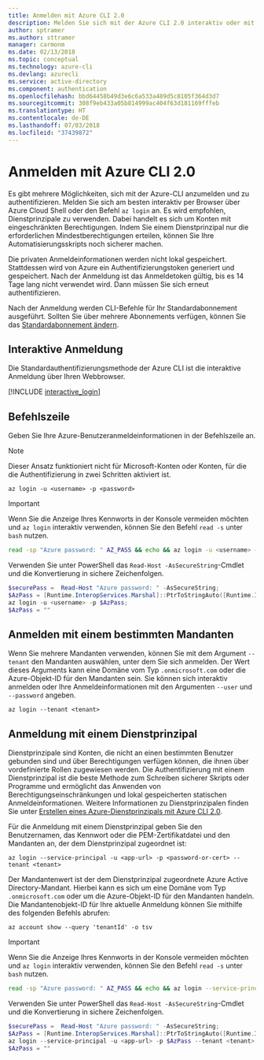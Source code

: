 ```yaml
---
title: Anmelden mit Azure CLI 2.0
description: Melden Sie sich mit der Azure CLI 2.0 interaktiv oder mit lokalen Anmeldeinformationen an.
author: sptramer
ms.author: sttramer
manager: carmonm
ms.date: 02/13/2018
ms.topic: conceptual
ms.technology: azure-cli
ms.devlang: azurecli
ms.service: active-directory
ms.component: authentication
ms.openlocfilehash: bbd64458b49d3e6c6a533a489d5c8105f364d3d7
ms.sourcegitcommit: 308f9eb433a05b814999ac404f63d181169fffeb
ms.translationtype: HT
ms.contentlocale: de-DE
ms.lasthandoff: 07/03/2018
ms.locfileid: "37439872"
---
```

# <a name="log-in-with-azure-cli-20"></a>Anmelden mit Azure CLI 2.0

Es gibt mehrere Möglichkeiten, sich mit der Azure-CLI anzumelden und zu authentifizieren. Melden Sie sich am besten interaktiv per Browser über Azure Cloud Shell oder den Befehl `az login` an.
Es wird empfohlen, Dienstprinzipale zu verwenden. Dabei handelt es sich um Konten mit eingeschränkten Berechtigungen. Indem Sie einem Dienstprinzipal nur die erforderlichen Mindestberechtigungen erteilen, können Sie Ihre Automatisierungsskripts noch sicherer machen.

Die privaten Anmeldeinformationen werden nicht lokal gespeichert. Stattdessen wird von Azure ein Authentifizierungstoken generiert und gespeichert. Nach der Anmeldung ist das Anmeldetoken gültig, bis es 14 Tage lang nicht verwendet wird. Dann müssen Sie sich erneut authentifizieren.

Nach der Anmeldung werden CLI-Befehle für Ihr Standardabonnement ausgeführt. Sollten Sie über mehrere Abonnements verfügen, können Sie das [Standardabonnement ändern](manage-azure-subscriptions-azure-cli.md).

## <a name="interactive-sign-in"></a>Interaktive Anmeldung

Die Standardauthentifizierungsmethode der Azure CLI ist die interaktive Anmeldung über Ihren Webbrowser.

[!INCLUDE [interactive_login](includes/interactive-login.md)]

## <a name="command-line"></a>Befehlszeile

Geben Sie Ihre Azure-Benutzeranmeldeinformationen in der Befehlszeile an.

> [!Note]
> Dieser Ansatz funktioniert nicht für Microsoft-Konten oder Konten, für die die Authentifizierung in zwei Schritten aktiviert ist.

```azurecli
az login -u <username> -p <password>
```

> [!IMPORTANT]
> Wenn Sie die Anzeige Ihres Kennworts in der Konsole vermeiden möchten und `az login` interaktiv verwenden, können Sie den Befehl `read -s` unter `bash` nutzen.
> 
> ```bash
> read -sp "Azure password: " AZ_PASS && echo && az login -u <username> -p $AZ_PASS
> ```
>
> Verwenden Sie unter PowerShell das `Read-Host -AsSecureString`-Cmdlet und die Konvertierung in sichere Zeichenfolgen.
> 
> ```powershell
> $securePass =  Read-Host "Azure password: " -AsSecureString;
> $AzPass = [Runtime.InteropServices.Marshal]::PtrToStringAuto([Runtime.InteropServices.Marshal]::SecureStringToBSTR($securePass));
> az login -u <username> -p $AzPass;
> $AzPass = ""
> ```

## <a name="log-in-with-a-specific-tenant"></a>Anmelden mit einem bestimmten Mandanten

Wenn Sie mehrere Mandanten verwenden, können Sie mit dem Argument `--tenant` den Mandanten auswählen, unter dem Sie sich anmelden. Der Wert dieses Arguments kann eine Domäne vom Typ `.onmicrosoft.com` oder die Azure-Objekt-ID für den Mandanten sein. Sie können sich interaktiv anmelden oder Ihre Anmeldeinformationen mit den Argumenten `--user` und `--password` angeben. 

```azurecli
az login --tenant <tenant>
```

## <a name="log-in-with-a-service-principal"></a>Anmeldung mit einem Dienstprinzipal

Dienstprinzipale sind Konten, die nicht an einen bestimmten Benutzer gebunden sind und über Berechtigungen verfügen können, die ihnen über vordefinierte Rollen zugewiesen werden. Die Authentifizierung mit einem Dienstprinzipal ist die beste Methode zum Schreiben sicherer Skripts oder Programme und ermöglicht das Anwenden von Berechtigungseinschränkungen und lokal gespeicherten statischen Anmeldeinformationen. Weitere Informationen zu Dienstprinzipalen finden Sie unter [Erstellen eines Azure-Dienstprinzipals mit Azure CLI 2.0](create-an-azure-service-principal-azure-cli.md).

Für die Anmeldung mit einem Dienstprinzipal geben Sie den Benutzernamen, das Kennwort oder die PEM-Zertifikatdatei und den Mandanten an, der dem Dienstprinzipal zugeordnet ist:

```azurecli
az login --service-principal -u <app-url> -p <password-or-cert> --tenant <tenant>
```

Der Mandantenwert ist der dem Dienstprinzipal zugeordnete Azure Active Directory-Mandant. Hierbei kann es sich um eine Domäne vom Typ `.onmicrosoft.com` oder um die Azure-Objekt-ID für den Mandanten handeln.
Die Mandantenobjekt-ID für Ihre aktuelle Anmeldung können Sie mithilfe des folgenden Befehls abrufen:

```azurecli-interactive
az account show --query 'tenantId' -o tsv
```

> [!IMPORTANT]
> Wenn Sie die Anzeige Ihres Kennworts in der Konsole vermeiden möchten und `az login` interaktiv verwenden, können Sie den Befehl `read -s` unter `bash` nutzen.
> 
> ```bash
> read -sp "Azure password: " AZ_PASS && echo && az login --service-principal -u <app-url> -p $AZ_PASS --tenant <tenant>
> ```
>
> Verwenden Sie unter PowerShell das `Read-Host -AsSecureString`-Cmdlet und die Konvertierung in sichere Zeichenfolgen.
> 
> ```powershell
> $securePass =  Read-Host "Azure password: " -AsSecureString;
> $AzPass = [Runtime.InteropServices.Marshal]::PtrToStringAuto([Runtime.InteropServices.Marshal]::SecureStringToBSTR($securePass));
> az login --service-principal -u <app-url> -p $AzPass --tenant <tenant>;
> $AzPass = ""
> ```
